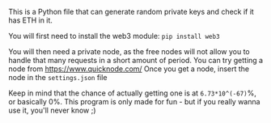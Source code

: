 This is a Python file that can generate random private keys and check if it has ETH in it.

You will first need to install the web3 module:
`pip install web3`

You will then need a private node, as the free nodes will not allow you to handle that many requests in a short amount of period.
You can try getting a node from https://www.quicknode.com/
Once you get a node, insert the node in the `settings.json` file

Keep in mind that the chance of actually getting one is at `6.73*10^(-67)`%, or basically 0%.
This program is only made for fun - but if you really wanna use it, you'll never know ;)
